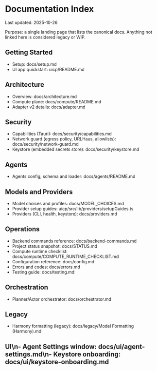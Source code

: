 # Documentation Index

Last updated: 2025-10-26

Purpose: a single landing page that lists the canonical docs. Anything not linked here is considered legacy or WIP.

## Getting Started
- Setup: docs/setup.md
- UI app quickstart: uicp/README.md

## Architecture
- Overview: docs/architecture.md
- Compute plane: docs/compute/README.md
- Adapter v2 details: docs/adapter.md

## Security
- Capabilities (Tauri): docs/security/capabilities.md
- Network guard (egress policy, URLHaus, allowlists): docs/security/network-guard.md
- Keystore (embedded secrets store): docs/security/keystore.md

## Agents
- Agents config, schema and loader: docs/agents/README.md

## Models and Providers
- Model choices and profiles: docs/MODEL_CHOICES.md
- Provider setup guides: uicp/src/lib/providers/setupGuides.ts
- Providers (CLI, health, keystore): docs/providers.md

## Operations
- Backend commands reference: docs/backend-commands.md
- Project status snapshot: docs/STATUS.md
- Compute runtime checklist: docs/compute/COMPUTE_RUNTIME_CHECKLIST.md
- Configuration reference: docs/config.md
- Errors and codes: docs/errors.md
- Testing guide: docs/testing.md

## Orchestration
- Planner/Actor orchestrator: docs/orchestrator.md

## Legacy
- Harmony formatting (legacy): docs/legacy/Model Formatting (Harmony).md
## UI\n- Agent Settings window: docs/ui/agent-settings.md\n- Keystore onboarding: docs/ui/keystore-onboarding.md


